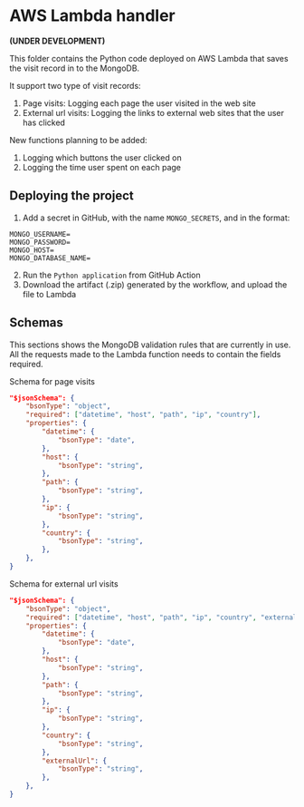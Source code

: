 # AWS Lambda handler

**(UNDER DEVELOPMENT)**

This folder contains the Python code deployed on AWS Lambda that saves the visit record in to the MongoDB.

It support two type of visit records:

1. Page visits: Logging each page the user visited in the web site
2. External url visits: Logging the links to external web sites that the user has clicked

New functions planning to be added:
1. Logging which buttons the user clicked on
2. Logging the time user spent on each page

## Deploying the project

1. Add a secret in GitHub, with the name `MONGO_SECRETS`, and in the format:
```
MONGO_USERNAME=
MONGO_PASSWORD=
MONGO_HOST=
MONGO_DATABASE_NAME=
```
2. Run the `Python application` from GitHub Action
3. Download the artifact (.zip) generated by the workflow, and upload the file to Lambda

## Schemas

This sections shows the MongoDB validation rules that are currently in use. All the requests made to the Lambda function needs to contain the fields required.

Schema for page visits
``` json
"$jsonSchema": {
    "bsonType": "object",
    "required": ["datetime", "host", "path", "ip", "country"],
    "properties": {
        "datetime": {
            "bsonType": "date",
        },
        "host": {
            "bsonType": "string",
        },
        "path": {
            "bsonType": "string",
        },
        "ip": {
            "bsonType": "string",
        },
        "country": {
            "bsonType": "string",
        },
    },
}
```

Schema for external url visits
``` json
"$jsonSchema": {
    "bsonType": "object",
    "required": ["datetime", "host", "path", "ip", "country", "externalUrl"],
    "properties": {
        "datetime": {
            "bsonType": "date",
        },
        "host": {
            "bsonType": "string",
        },
        "path": {
            "bsonType": "string",
        },
        "ip": {
            "bsonType": "string",
        },
        "country": {
            "bsonType": "string",
        },
        "externalUrl": {
            "bsonType": "string",
        },
    },
}
```

